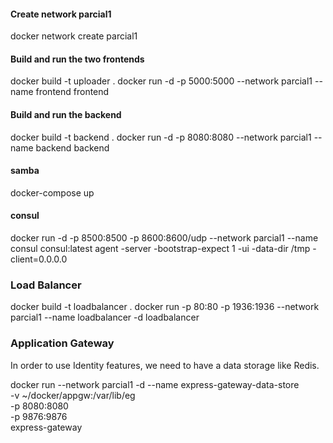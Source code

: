 #### Create network parcial1
docker network create parcial1
#### Build and run the two frontends
docker build -t uploader .
docker run -d -p 5000:5000 --network parcial1 --name frontend frontend
#### Build and run the backend
docker build -t backend .
docker run -d -p 8080:8080 --network parcial1 --name backend backend
#### samba
docker-compose up
#### consul

docker run -d -p 8500:8500 -p 8600:8600/udp --network parcial1 --name consul consul:latest agent -server -bootstrap-expect 1 -ui -data-dir /tmp -client=0.0.0.0

### Load Balancer
docker build -t loadbalancer .
docker run -p 80:80
-p 1936:1936
--network parcial1
--name loadbalancer
-d
loadbalancer

### Application Gateway

In order to use Identity features, we need to have a data storage like Redis.

docker run --network parcial1 -d --name express-gateway-data-store \
                -v ~/docker/appgw:/var/lib/eg \
                -p 8080:8080 \
                -p 9876:9876 \
                express-gateway